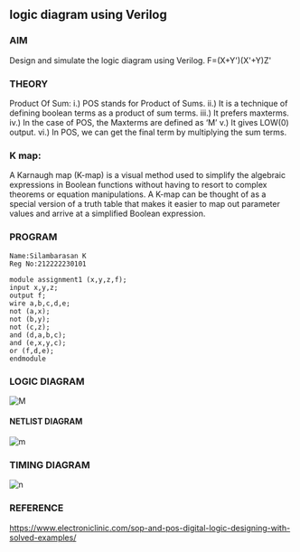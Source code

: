 ##  logic diagram using Verilog
### AIM
Design and simulate the logic diagram using Verilog. F=(X+Y')(X'+Y)Z'

### THEORY
Product Of Sum: i.) POS stands for Product of Sums. ii.) It is a technique of defining boolean terms as a product of sum terms. iii.) It prefers maxterms. iv.) In the case of POS, the Maxterms are defined as ‘M’ v.) It gives LOW(0) output. vi.) In POS, we can get the final term by multiplying the sum terms.

### K map:
A Karnaugh map (K-map) is a visual method used to simplify the algebraic expressions in Boolean functions without having to resort to complex theorems or equation manipulations. A K-map can be thought of as a special version of a truth table that makes it easier to map out parameter values and arrive at a simplified Boolean expression.


### PROGRAM
```
Name:Silambarasan K
Reg No:212222230101
```
```
module assignment1 (x,y,z,f);
input x,y,z;
output f;
wire a,b,c,d,e;
not (a,x);
not (b,y);
not (c,z);
and (d,a,b,c);
and (e,x,y,c);
or (f,d,e);
endmodule
```
### LOGIC DIAGRAM
![M](https://user-images.githubusercontent.com/117919362/239695084-f5c3e161-e811-4e4a-9ed8-7bbdb624d2d2.png)
#### NETLIST DIAGRAM
![m](https://user-images.githubusercontent.com/117919362/239695213-46f58906-fddf-431b-b558-e9ef2a7d643d.png)
### TIMING DIAGRAM
![n](https://user-images.githubusercontent.com/117919362/239695084-f5c3e161-e811-4e4a-9ed8-7bbdb624d2d2.png)

### REFERENCE
https://www.electroniclinic.com/sop-and-pos-digital-logic-designing-with-solved-examples/
